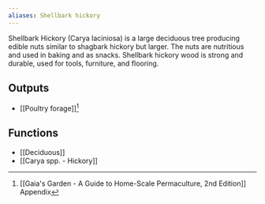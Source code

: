 ```yaml
---
aliases: Shellbark hickory
---
```

Shellbark Hickory (Carya laciniosa) is a large deciduous tree producing edible nuts similar to shagbark hickory but larger. The nuts are nutritious and used in baking and as snacks. Shellbark hickory wood is strong and durable, used for tools, furniture, and flooring.
## Outputs
- [[Poultry forage]][^1]

## Functions
- [[Deciduous]]
- [[Carya spp. -  Hickory]]

[^1]: [[Gaia's Garden - A Guide to Home-Scale Permaculture, 2nd Edition]] Appendix
